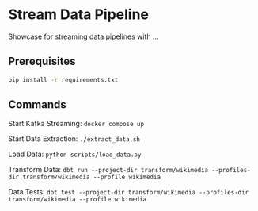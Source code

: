 # Stream Data Pipeline

Showcase for streaming data pipelines with ...

## Prerequisites

```sh
pip install -r requirements.txt
```

## Commands

Start Kafka Streaming: `docker compose up`

Start Data Extraction: `./extract_data.sh`

Load Data: `python scripts/load_data.py`

Transform Data: `dbt run --project-dir transform/wikimedia --profiles-dir transform/wikimedia --profile wikimedia`

Data Tests: `dbt test --project-dir transform/wikimedia --profiles-dir transform/wikimedia --profile wikimedia`

